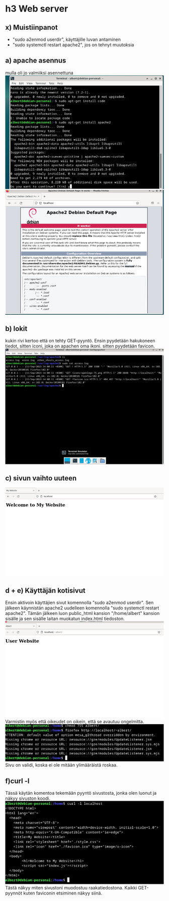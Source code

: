 
# h3 Web server
## x) Muistiinpanot
- "sudo a2enmod userdir", käyttäjille luvan antaminen
- "sudo systemctl restart apache2", jos on tehnyt muutoksia
## a) apache asennus
mulla oli jo valmiiksi asennettuna
![Add file: Upload](apache2-asennus.png)
![Add file: Upload](apache2-sivu.png)
## b) lokit
kukin rivi kertoo että on tehty GET-pyyntö. Ensin pyydetään hakukoneen tiedot, sitten iconi, joka on apachen oma ikoni. sitten pyydetään favicon.
![Add file: Upload](lokit.png)
## c) sivun vaihto uuteen
![Add file: Upload](sivun-vaihto.png)

## d + e) Käyttäjän kotisivut
Ensin aktivoin käyttäjien sivut komennolla "sudo a2enmod userdir".
Sen jälkeen käynnistän apache2 uudelleen komennolla "sudo systemctl restart apache2".
Tämän jälkeen luon public_html kansion "/home/albert" kansion sisälle ja sen sisälle laitan muokatun index.html tiedoston.
![Add file: Upload](user-website.png)
Varmistin myös että oikeudet on oikein, että se avautuu ongelmitta.
![Add file: Upload](sivu-oikeudet.png)
Sivu on validi, koska ei ole mitään ylimääräistä roskaa.
## f)curl -l
Tässä käytän komentoa tekemään pyyntö sivustosta, jonka olen luonut ja näkyy sivuston koodi.
![Add file: Upload](curl-l.png)
Tästä näkyy miten sivustoni muodostuu raakatiedostona. Kaikki GET-pyynnöt kuten faviconin etsiminen näkyy siinä.
